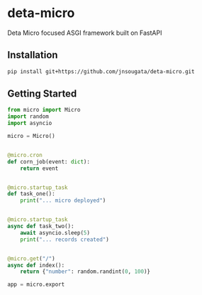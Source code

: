 # deta-micro
Deta Micro focused ASGI framework built on FastAPI

## Installation
```bash
pip install git+https://github.com/jnsougata/deta-micro.git
```

## Getting Started

```python
from micro import Micro
import random
import asyncio

micro = Micro()


@micro.cron
def corn_job(event: dict):
    return event


@micro.startup_task
def task_one():
    print("... micro deployed")


@micro.startup_task
async def task_two():
    await asyncio.sleep(5)
    print("... records created")


@micro.get("/")
async def index():
    return {"number": random.randint(0, 100)}

app = micro.export

```
